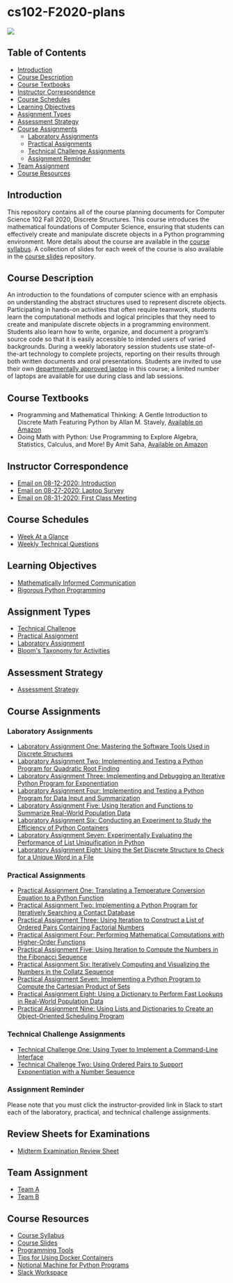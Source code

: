 # cs102-F2020-plans

![](../../workflows/build/badge.svg)

## Table of Contents

* [Introduction](#introduction)
* [Course Description](#course-description)
* [Course Textbooks](#course-textbooks)
* [Instructor Correspondence](#instructor-correspondence)
* [Course Schedules](#course-schedules)
* [Learning Objectives](#learning-objectives)
* [Assignment Types](#assignment-types)
* [Assessment Strategy](#assessment-strategy)
* [Course Assignments](#course-assignments)
  + [Laboratory Assignments](#laboratory-assignments)
  + [Practical Assignments](#practical-assignments)
  + [Technical Challenge Assignments](#technical-challenge-assignments)
  + [Assignment Reminder](#assignment-reminder)
* [Team Assignment](#team-assignment)
* [Course Resources](#course-resources)

## Introduction

This repository contains all of the course planning documents for Computer
Science 102 Fall 2020, Discrete Structures. This course introduces the
mathematical foundations of Computer Science, ensuring that students can
effectively create and manipulate discrete objects in a Python programming
environment. More details about the course are available in the [course
syllabus](https://github.com/Allegheny-Computer-Science-102-F2020/cs102-F2020-syllabus).
A collection of slides for each week of the course is also available in the
[course
slides](https://github.com/Allegheny-Computer-Science-102-F2020/cs102-F2020-slides)
repository.

## Course Description

An introduction to the foundations of computer science with an emphasis on
understanding the abstract structures used to represent discrete objects.
Participating in hands-on activities that often require teamwork, students
learn the computational methods and logical principles that they need to create
and manipulate discrete objects in a programming environment. Students also
learn how to write, organize, and document a program’s source code so that it
is easily accessible to intended users of varied backgrounds. During a weekly
laboratory session students use state-of-the-art technology to complete
projects, reporting on their results through both written documents and oral
presentations. Students are invited to use their own [departmentally approved
laptop](https://www.cs.allegheny.edu/resources/laptops/) in this course; a
limited number of laptops are available for use during class and lab sessions.

## Course Textbooks

- Programming and Mathematical Thinking: A Gentle Introduction to Discrete Math
  Featuring Python by Allan M. Stavely, [Available on Amazon](https://is.gd/l5zfpQ)
- Doing Math with Python: Use Programming to Explore Algebra, Statistics,
  Calculus, and More! By Amit Saha, [Available on Amazon](https://is.gd/IQx79D)

## Instructor Correspondence

- [Email on 08-12-2020: Introduction](emails/introduction.md)
- [Email on 08-27-2020: Laptop Survey](emails/laptopsurvey.md)
- [Email on 08-31-2020: First Class Meeting](emails/firstclassmeeting.md)

## Course Schedules

- [Week At a Glance](schedules/week-at-a-glance.md)
- [Weekly Technical Questions](schedules/weekly-technical-questions.md)

## Learning Objectives

- [Mathematically Informed Communication](learning-objectives/mathematical-communication.md)
- [Rigorous Python Programming](learning-objectives/python-programming.md)

## Assignment Types

- [Technical Challenge](assignments/technical-challenge.md)
- [Practical Assignment](assignments/practical-assignment.md)
- [Laboratory Assignment](assignments/laboratory-assignment.md)
- [Bloom's Taxonomy for Activities](taxonomies/blooms-taxonomy.md)

## Assessment Strategy

- [Assessment Strategy](assessment/assessment-strategy.md)

## Course Assignments

### Laboratory Assignments

- [Laboratory Assignment One: Mastering the Software Tools Used in Discrete
  Structures](https://github.com/Allegheny-Computer-Science-102-F2020/cs102-F2020-lab1-starter)
- [Laboratory Assignment Two: Implementing and Testing a Python Program for
  Quadratic Root
  Finding](https://github.com/Allegheny-Computer-Science-102-F2020/cs102-F2020-lab2-starter)
- [Laboratory Assignment Three: Implementing and Debugging an Iterative Python
  Program for
  Exponentiation](https://github.com/Allegheny-Computer-Science-102-F2020/cs102-F2020-lab3-starter)
- [Laboratory Assignment Four: Implementing and Testing a Python Program for
  Data Input and
  Summarization](https://github.com/Allegheny-Computer-Science-102-F2020/cs102-F2020-lab4-starter)
- [Laboratory Assignment Five: Using Iteration and Functions to Summarize
  Real-World Population
  Data](https://github.com/Allegheny-Computer-Science-102-F2020/cs102-F2020-lab5-starter)
- [Laboratory Assignment Six: Conducting an Experiment to Study the Efficiency
  of Python
  Containers](https://github.com/Allegheny-Computer-Science-102-F2020/cs102-F2020-lab6-starter)
- [Laboratory Assignment Seven: Experimentally Evaluating the Performance of
  List Uniquification in
  Python](https://github.com/Allegheny-Computer-Science-102-F2020/cs102-F2020-lab7-starter)
- [Laboratory Assignment Eight: Using the Set Discrete Structure to Check for a
  Unique Word in a
  File](https://github.com/Allegheny-Computer-Science-102-F2020/cs102-F2020-lab8-starter)

### Practical Assignments

- [Practical Assignment One: Translating a Temperature Conversion Equation to a
  Python
  Function](https://github.com/Allegheny-Computer-Science-102-F2020/cs102-F2020-practical1-starter)
- [Practical Assignment Two: Implementing a Python Program for Iteratively
  Searching a Contact
  Database](https://github.com/Allegheny-Computer-Science-102-F2020/cs102-F2020-practical2-starter)
- [Practical Assignment Three: Using Iteration to Construct a List of Ordered
  Pairs Containing Factorial
  Numbers](https://github.com/Allegheny-Computer-Science-102-F2020/cs102-F2020-practical3-starter)
- [Practical Assignment Four: Performing Mathematical Computations with
  Higher-Order
Functions](https://github.com/Allegheny-Computer-Science-102-F2020/cs102-F2020-practical4-starter)
- [Practical Assignment Five: Using Iteration to Compute the Numbers in the
  Fibonacci
  Sequence](https://github.com/Allegheny-Computer-Science-102-F2020/cs102-F2020-practical5-starter)
- [Practical Assignment Six: Iteratively Computing and Visualizing the Numbers
  in the Collatz
  Sequence](https://github.com/Allegheny-Computer-Science-102-F2020/cs102-F2020-practical6-starter/)
- [Practical Assignment Seven: Implementing a Python Program to Compute the
  Cartesian Product of
  Sets](https://github.com/Allegheny-Computer-Science-102-F2020/cs102-F2020-practical7-starter)
- [Practical Assignment Eight: Using a Dictionary to Perform Fast Lookups in
  Real-World Population
  Data](https://github.com/Allegheny-Computer-Science-102-F2020/cs102-F2020-practical8-starter)
- [Practical Assignment Nine: Using Lists and Dictionaries to Create an
  Object-Oriented Scheduling
  Program](https://github.com/Allegheny-Computer-Science-102-F2020/cs102-F2020-practical9-starter)

### Technical Challenge Assignments

- [Technical Challenge One: Using Typer to Implement a Command-Line
  Interface](https://github.com/Allegheny-Computer-Science-102-F2020/cs102-F2020-challenge1-starter)
- [Technical Challenge Two: Using Ordered Pairs to Support Exponentiation with
  a Number
  Sequence](https://github.com/Allegheny-Computer-Science-102-F2020/cs102-F2020-challenge2-starter)

### Assignment Reminder

Please note that you must click the instructor-provided link in Slack to start
each of the laboratory, practical, and technical challenge assignments.

## Review Sheets for Examinations

- [Midterm Examination Review Sheet](review/examination-one-review.md)

## Team Assignment

- [Team A](teams/team-a.md)
- [Team B](teams/team-b.md)

## Course Resources

- [Course Syllabus](https://github.com/Allegheny-Computer-Science-102-F2020/cs102-F2020-syllabus)
- [Course Slides](https://github.com/Allegheny-Computer-Science-102-F2020/cs102-F2020-slides)
- [Programming Tools](tools/programming-tools.md)
- [Tips for Using Docker Containers](tools/using-docker.md)
- [Notional Machine for Python Programs](http://teachtogether.tech/en/#s:models-notional)
- [Slack Workspace](https://join.slack.com/t/cmpsc102fall2020/signup)
